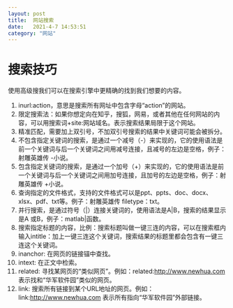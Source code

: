 ```yaml
---
layout: post
title:  网站搜索
date:   2021-4-7 14:53:51 
category: "网站"
---
```


# 搜索技巧  
使用高级搜我们可以在搜索引擎中更精确的找到我们想要的内容。  

  1. inurl:action，意思是搜索所有网址中包含字母“action”的网站。  
  2. 限定搜索法：如果你想定向在知乎，搜狐，网易，或者其他在任何网站的内容，可以用搜索词+site:网站域名。表示搜索结果局限于这个网站。  
  3. 精准匹配，需要加上双引号，不加双引号搜索的结果中关键词可能会被拆分。  
  4. 不包含指定关键词的搜索，是通过一个减号（-）来实现的，它的使用语法是前一个关键词与后一个关键词之间用减号连接，且减号的左边是空格，例子：射雕英雄传 -小说。  
  5. 包含指定关键词的搜索，是通过一个加号（+）来实现的，它的使用语法是前一个关键词与后一个关键词之间用加号连接，且加号的左边是空格，例子：射雕英雄传 +小说。  
  6. 查询指定的文件格式，支持的文件格式可以是ppt、ppts、doc、docx、xlsx、pdf、txt等。例子：射雕英雄传 filetype：txt。  
  7. 并行搜索，是通过符号（|）连接关键词的，使用语法是A|B，搜索的结果显示是A 或B，例子：matlab|函数。  
  8. 搜索指定标题的内容，比例：搜索标题叫做一键三连的内容，可以在搜索框内输入intitle：加上一键三连这个关键词，搜索结果的标题里都会包含有一键三连这个关键词。  
  9. inanchor: 在网页的链接锚中查找。  
  10. intext: 在正文中检索。  
  11. related: 寻找某网页的“类似网页”。例如：related:http://www.newhua.com 表示找和“华军软件园”类似的网页。  
  12. link: 搜索所有链接到某个URL地址的网页。例如：link:http://www.newhua.com 表示所有指向“华军软件园”外部链接。  



